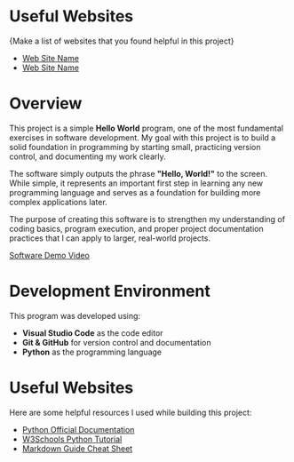 # Useful Websites

{Make a list of websites that you found helpful in this project}
* [Web Site Name](http://url.link.goes.here)
* [Web Site Name](http://url.link.goes.here)






# Overview

This project is a simple **Hello World** program, one of the most fundamental exercises in software development. My goal with this project is to build a solid foundation in programming by starting small, practicing version control, and documenting my work clearly.  

The software simply outputs the phrase **"Hello, World!"** to the screen. While simple, it represents an important first step in learning any new programming language and serves as a foundation for building more complex applications later.  

The purpose of creating this software is to strengthen my understanding of coding basics, program execution, and proper project documentation practices that I can apply to larger, real-world projects.  

[Software Demo Video](http://youtube.link.goes.here)

# Development Environment

This program was developed using:
- **Visual Studio Code** as the code editor  
- **Git & GitHub** for version control and documentation  
- **Python** as the programming language  

# Useful Websites

Here are some helpful resources I used while building this project:
* [Python Official Documentation](https://docs.python.org/3/)  
* [W3Schools Python Tutorial](https://www.w3schools.com/python/)  
* [Markdown Guide Cheat Sheet](https://www.markdownguide.org/cheat-sheet/)

